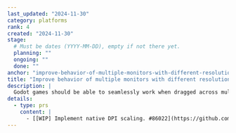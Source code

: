 ```yaml
---
last_updated: "2024-11-30"
category: platforms
rank: 4
created: "2024-11-30"
stage:
  # Must be dates (YYYY-MM-DD), empty if not there yet.
  planning: ""
  ongoing: ""
  done: ""
anchor: "improve-behavior-of-multiple-monitors-with-different-resolutions-and-dpi-scaling-factors"
title: "Improve behavior of multiple monitors with different resolutions and DPI scaling factors"
description: |
  Godot games should be able to seamlessly work when dragged across multiple monitors even when the monitors have different resolutions and DPI scaling factors.
details:
  - type: prs
    content: |
      - [[WIP] Implement native DPI scaling. #86022](https://github.com/godotengine/godot/pull/86022)
---
```


